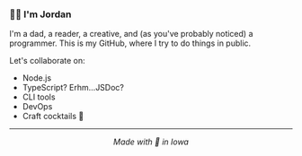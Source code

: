 ### 👨‍💻 I'm Jordan

I'm a dad, a reader, a creative, and (as you've probably noticed) a programmer. This is my GitHub, where I try to do things in public.

Let's collaborate on:

- Node.js
- TypeScript? Erhm...JSDoc?
- CLI tools
- DevOps
- Craft cocktails 🍹

<hr />

<p align="center"><em>Made with 🌽 in Iowa</em></p>
